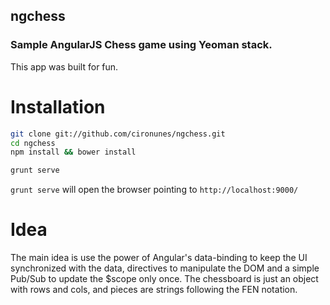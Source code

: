 ## ngchess

### Sample AngularJS Chess game using Yeoman stack.

This app was built for fun.

# Installation

```sh
git clone git://github.com/cironunes/ngchess.git
cd ngchess
npm install && bower install

grunt serve
```

```grunt serve``` will open the browser pointing to ```http://localhost:9000/```

# Idea

The main idea is use the power of Angular's data-binding to keep the UI synchronized with the data, directives to manipulate the DOM and a simple Pub/Sub to update the $scope only once. The chessboard is just an object with rows and cols, and pieces are strings following the FEN notation.
